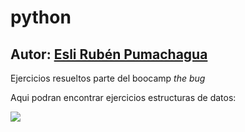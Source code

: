 # python
## Autor: [Esli Rubén Pumachagua](https://www.linkedin.com/in/esl%C3%AD-pumachagua-19706316b/)
Ejercicios resueltos parte del boocamp *the bug*

Aqui podran encontrar ejercicios estructuras de datos:



![](https://upload.wikimedia.org/wikipedia/commons/thumb/0/0a/Python.svg/1200px-Python.svg.png)
